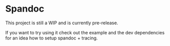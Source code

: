 # Spandoc

This project is still a WIP and is currently pre-release.

If you want to try using it check out the example and the dev dependencies for an idea how to setup spandoc + tracing.
